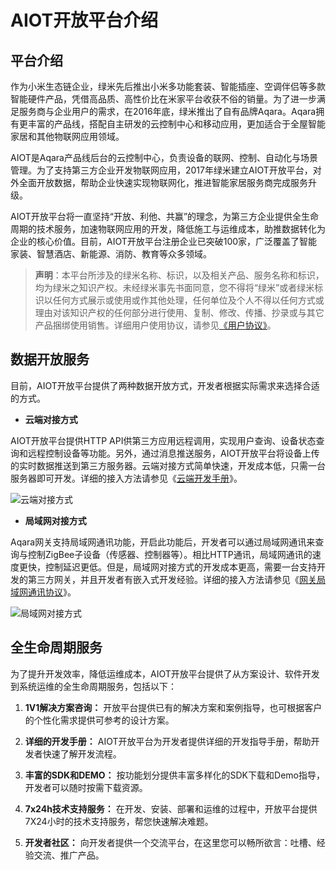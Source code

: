 # AIOT开放平台介绍


## 平台介绍

作为小米生态链企业，绿米先后推出小米多功能套装、智能插座、空调伴侣等多款智能硬件产品，凭借高品质、高性价比在米家平台收获不俗的销量。为了进一步满足服务商与企业用户的需求，在2016年底，绿米推出了自有品牌Aqara。Aqara拥有更丰富的产品线，搭配自主研发的云控制中心和移动应用，更加适合于全屋智能家居和其他物联网应用领域。

AIOT是Aqara产品线后台的云控制中心，负责设备的联网、控制、自动化与场景管理。为了支持第三方企业开发物联网应用，2017年绿米建立AIOT开放平台，对外全面开放数据，帮助企业快速实现物联网化，推进智能家居服务商完成服务升级。

AIOT开放平台将一直坚持“开放、利他、共赢”的理念，为第三方企业提供全生命周期的技术服务，加速物联网应用的开发，降低施工与运维成本，助推数据转化为企业的核心价值。目前，AIOT开放平台注册企业已突破100家，广泛覆盖了智能家装、智慧酒店、新能源、消防、教育等众多领域。

> **声明**：本平台所涉及的绿米名称、标识，以及相关产品、服务名称和标识，均为绿米之知识产权。未经绿米事先书面同意，您不得将“绿米”或者绿米标识以任何方式展示或使用或作其他处理，任何单位及个人不得以任何方式或理由对该知识产权的任何部分进行使用、复制、修改、传播、抄录或与其它产品捆绑使用销售。详细用户使用协议，请参见[《用户协议》](https://opencloud.aqara.cn/user-agreement)。




## 数据开放服务

目前，AIOT开放平台提供了两种数据开放方式，开发者根据实际需求来选择合适的方式。

- **云端对接方式**

AIOT开放平台提供HTTP API供第三方应用远程调用，实现用户查询、设备状态查询和远程控制设备等功能。另外，通过消息推送服务，AIOT开放平台将设备上传的实时数据推送到第三方服务器。云端对接方式简单快速，开发成本低，只需一台服务器即可开发。详细的接入方法请参见《[云端开发手册](http://docs.opencloud.aqara.cn/development/cloud-development/)》。

![云端对接方式](http://cdn.cnbj2.fds.api.mi-img.com/cdn/aiot/doc-images/zh/doc-index/cloud-access.png)

- **局域网对接方式**

Aqara网关支持局域网通讯功能，开启此功能后，开发者可以通过局域网通讯来查询与控制ZigBee子设备（传感器、控制器等）。相比HTTP通讯，局域网通讯的速度更快，控制延迟更低。但是，局域网对接方式的开发成本更高，需要一台支持开发的第三方网关，并且开发者有嵌入式开发经验。详细的接入方法请参见《[网关局域网通讯协议](http://docs.opencloud.aqara.cn/development/gateway-LAN-communication/)》。

![局域网对接方式](http://cdn.cnbj2.fds.api.mi-img.com/cdn/aiot/doc-images/zh/doc-index/local-network-access.png)

## 全生命周期服务

为了提升开发效率，降低运维成本，AIOT开放平台提供了从方案设计、软件开发到系统运维的全生命周期服务，包括以下：

1. **1V1解决方案咨询：** 开放平台提供已有的解决方案和案例指导，也可根据客户的个性化需求提供可参考的设计方案。
2. **详细的开发手册：** AIOT开放平台为开发者提供详细的开发指导手册，帮助开发者快速了解开发流程。

3. **丰富的SDK和DEMO：** 按功能划分提供丰富多样化的SDK下载和Demo指导，开发者可以随时按需下载资源。
4. **7x24h技术支持服务：** 在开发、安装、部署和运维的过程中，开放平台提供7X24小时的技术支持服务，帮您快速解决难题。
5. **开发者社区：** 向开发者提供一个交流平台，在这里您可以畅所欲言：吐槽、经验交流、推广产品。


<!--**故障诊断与运维系统：** 通过故障诊断工具可以快速排查设备故障，通过运维系统实时监控应用的运行状况，保障系统的稳定运行。-->

<!--**快速构建定制化APP：** 用户可以上传公司logo，完成简单的配置，便可以一键生成自定义的APP，免去大量的开发成本。-->